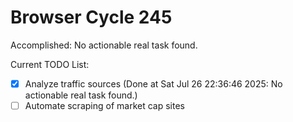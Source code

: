 # Browser Cycle 245

Accomplished: No actionable real task found.

Current TODO List:

- [x] Analyze traffic sources  (Done at Sat Jul 26 22:36:46 2025: No actionable real task found.)
- [ ] Automate scraping of market cap sites